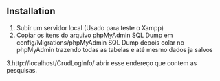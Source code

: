 

## Installation

1. Subir um servidor local (Usado para teste o Xampp)
2. Copiar os itens do arquivo phpMyAdmin SQL Dump em config/Migrations/phpMyAdmin SQL Dump depois 
colar no phpMyAdmin trazendo todas as tabelas e até mesmo dados ja salvos 

3.http://localhost/CrudLogInfo/ abrir esse endereço que contem as pesquisas.
